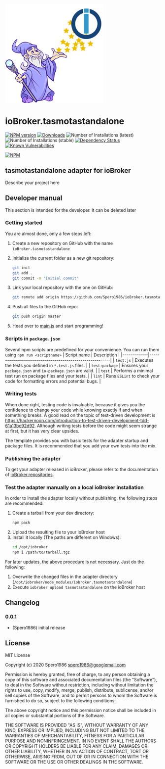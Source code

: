 ![Logo](admin/tasmotastandalone.png)
# ioBroker.tasmotastandalone

[![NPM version](http://img.shields.io/npm/v/iobroker.tasmotastandalone.svg)](https://www.npmjs.com/package/iobroker.tasmotastandalone)
[![Downloads](https://img.shields.io/npm/dm/iobroker.tasmotastandalone.svg)](https://www.npmjs.com/package/iobroker.tasmotastandalone)
![Number of Installations (latest)](http://iobroker.live/badges/tasmotastandalone-installed.svg)
![Number of Installations (stable)](http://iobroker.live/badges/tasmotastandalone-stable.svg)
[![Dependency Status](https://img.shields.io/david/Spero1986/iobroker.tasmotastandalone.svg)](https://david-dm.org/Spero1986/iobroker.tasmotastandalone)
[![Known Vulnerabilities](https://snyk.io/test/github/Spero1986/ioBroker.tasmotastandalone/badge.svg)](https://snyk.io/test/github/Spero1986/ioBroker.tasmotastandalone)

[![NPM](https://nodei.co/npm/iobroker.tasmotastandalone.png?downloads=true)](https://nodei.co/npm/iobroker.tasmotastandalone/)

## tasmotastandalone adapter for ioBroker

Describe your project here

## Developer manual
This section is intended for the developer. It can be deleted later

### Getting started

You are almost done, only a few steps left:
1. Create a new repository on GitHub with the name `ioBroker.tasmotastandalone`
1. Initialize the current folder as a new git repository:  
	```bash
	git init
	git add .
	git commit -m "Initial commit"
	```
1. Link your local repository with the one on GitHub:  
	```bash
	git remote add origin https://github.com/Spero1986/ioBroker.tasmotastandalone
	```

1. Push all files to the GitHub repo:  
	```bash
	git push origin master
	```
1. Head over to [main.js](main.js) and start programming!

### Scripts in `package.json`
Several npm scripts are predefined for your convenience. You can run them using `npm run <scriptname>`
| Script name | Description                                              |
|-------------|----------------------------------------------------------|
| `test:js`   | Executes the tests you defined in `*.test.js` files.     |
| `test:package`    | Ensures your `package.json` and `io-package.json` are valid. |
| `test` | Performs a minimal test run on package files and your tests. |
| `lint` | Runs `ESLint` to check your code for formatting errors and potential bugs. |

### Writing tests
When done right, testing code is invaluable, because it gives you the 
confidence to change your code while knowing exactly if and when 
something breaks. A good read on the topic of test-driven development 
is https://hackernoon.com/introduction-to-test-driven-development-tdd-61a13bc92d92. 
Although writing tests before the code might seem strange at first, but it has very 
clear upsides.

The template provides you with basic tests for the adapter startup and package files.
It is recommended that you add your own tests into the mix.

### Publishing the adapter
To get your adapter released in ioBroker, please refer to the documentation 
of [ioBroker.repositories](https://github.com/ioBroker/ioBroker.repositories#requirements-for-adapter-to-get-added-to-the-latest-repository).

### Test the adapter manually on a local ioBroker installation
In order to install the adapter locally without publishing, the following steps are recommended:
1. Create a tarball from your dev directory:  
	```bash
	npm pack
	```
1. Upload the resulting file to your ioBroker host
1. Install it locally (The paths are different on Windows):
	```bash
	cd /opt/iobroker
	npm i /path/to/tarball.tgz
	```

For later updates, the above procedure is not necessary. Just do the following:
1. Overwrite the changed files in the adapter directory (`/opt/iobroker/node_modules/iobroker.tasmotastandalone`)
1. Execute `iobroker upload tasmotastandalone` on the ioBroker host

## Changelog

### 0.0.1
* (Spero1986) initial release

## License
MIT License

Copyright (c) 2020 Spero1986 <spero1986@googlemail.com>

Permission is hereby granted, free of charge, to any person obtaining a copy
of this software and associated documentation files (the "Software"), to deal
in the Software without restriction, including without limitation the rights
to use, copy, modify, merge, publish, distribute, sublicense, and/or sell
copies of the Software, and to permit persons to whom the Software is
furnished to do so, subject to the following conditions:

The above copyright notice and this permission notice shall be included in all
copies or substantial portions of the Software.

THE SOFTWARE IS PROVIDED "AS IS", WITHOUT WARRANTY OF ANY KIND, EXPRESS OR
IMPLIED, INCLUDING BUT NOT LIMITED TO THE WARRANTIES OF MERCHANTABILITY,
FITNESS FOR A PARTICULAR PURPOSE AND NONINFRINGEMENT. IN NO EVENT SHALL THE
AUTHORS OR COPYRIGHT HOLDERS BE LIABLE FOR ANY CLAIM, DAMAGES OR OTHER
LIABILITY, WHETHER IN AN ACTION OF CONTRACT, TORT OR OTHERWISE, ARISING FROM,
OUT OF OR IN CONNECTION WITH THE SOFTWARE OR THE USE OR OTHER DEALINGS IN THE
SOFTWARE.